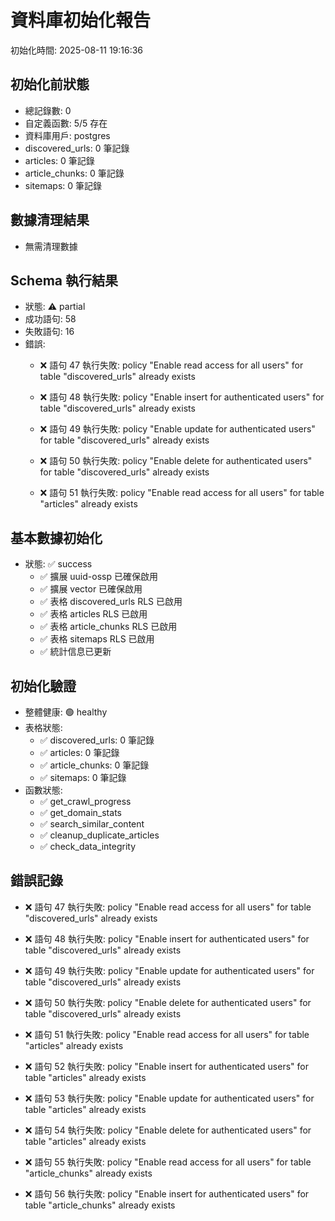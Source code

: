 # 資料庫初始化報告
初始化時間: 2025-08-11 19:16:36

## 初始化前狀態
- 總記錄數: 0
- 自定義函數: 5/5 存在
- 資料庫用戶: postgres
- discovered_urls: 0 筆記錄
- articles: 0 筆記錄
- article_chunks: 0 筆記錄
- sitemaps: 0 筆記錄

## 數據清理結果
- 無需清理數據

## Schema 執行結果
- 狀態: ⚠️ partial
- 成功語句: 58
- 失敗語句: 16
- 錯誤:
  - ❌ 語句 47 執行失敗: policy "Enable read access for all users" for table "discovered_urls" already exists

  - ❌ 語句 48 執行失敗: policy "Enable insert for authenticated users" for table "discovered_urls" already exists

  - ❌ 語句 49 執行失敗: policy "Enable update for authenticated users" for table "discovered_urls" already exists

  - ❌ 語句 50 執行失敗: policy "Enable delete for authenticated users" for table "discovered_urls" already exists

  - ❌ 語句 51 執行失敗: policy "Enable read access for all users" for table "articles" already exists


## 基本數據初始化
- 狀態: ✅ success
  - ✅ 擴展 uuid-ossp 已確保啟用
  - ✅ 擴展 vector 已確保啟用
  - ✅ 表格 discovered_urls RLS 已啟用
  - ✅ 表格 articles RLS 已啟用
  - ✅ 表格 article_chunks RLS 已啟用
  - ✅ 表格 sitemaps RLS 已啟用
  - ✅ 統計信息已更新

## 初始化驗證
- 整體健康: 🟢 healthy
- 表格狀態:
  - ✅ discovered_urls: 0 筆記錄
  - ✅ articles: 0 筆記錄
  - ✅ article_chunks: 0 筆記錄
  - ✅ sitemaps: 0 筆記錄
- 函數狀態:
  - ✅ get_crawl_progress
  - ✅ get_domain_stats
  - ✅ search_similar_content
  - ✅ cleanup_duplicate_articles
  - ✅ check_data_integrity

## 錯誤記錄
- ❌ 語句 47 執行失敗: policy "Enable read access for all users" for table "discovered_urls" already exists

- ❌ 語句 48 執行失敗: policy "Enable insert for authenticated users" for table "discovered_urls" already exists

- ❌ 語句 49 執行失敗: policy "Enable update for authenticated users" for table "discovered_urls" already exists

- ❌ 語句 50 執行失敗: policy "Enable delete for authenticated users" for table "discovered_urls" already exists

- ❌ 語句 51 執行失敗: policy "Enable read access for all users" for table "articles" already exists

- ❌ 語句 52 執行失敗: policy "Enable insert for authenticated users" for table "articles" already exists

- ❌ 語句 53 執行失敗: policy "Enable update for authenticated users" for table "articles" already exists

- ❌ 語句 54 執行失敗: policy "Enable delete for authenticated users" for table "articles" already exists

- ❌ 語句 55 執行失敗: policy "Enable read access for all users" for table "article_chunks" already exists

- ❌ 語句 56 執行失敗: policy "Enable insert for authenticated users" for table "article_chunks" already exists
